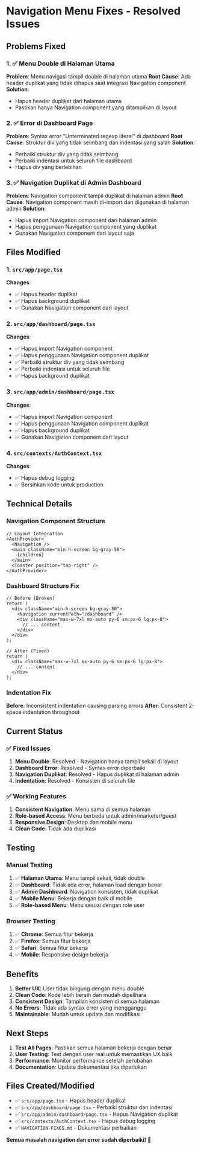 # Navigation Menu Fixes - Resolved Issues

## Problems Fixed

### 1. ✅ **Menu Double di Halaman Utama**
**Problem**: Menu navigasi tampil double di halaman utama
**Root Cause**: Ada header duplikat yang tidak dihapus saat integrasi Navigation component
**Solution**: 
- Hapus header duplikat dari halaman utama
- Pastikan hanya Navigation component yang ditampilkan di layout

### 2. ✅ **Error di Dashboard Page**
**Problem**: Syntax error "Unterminated regexp literal" di dashboard
**Root Cause**: Struktur div yang tidak seimbang dan indentasi yang salah
**Solution**:
- Perbaiki struktur div yang tidak seimbang
- Perbaiki indentasi untuk seluruh file dashboard
- Hapus div yang berlebihan

### 3. ✅ **Navigation Duplikat di Admin Dashboard**
**Problem**: Navigation component tampil duplikat di halaman admin
**Root Cause**: Navigation component masih di-import dan digunakan di halaman admin
**Solution**:
- Hapus import Navigation component dari halaman admin
- Hapus penggunaan Navigation component yang duplikat
- Gunakan Navigation component dari layout saja

## Files Modified

### 1. `src/app/page.tsx`
**Changes**:
- ✅ Hapus header duplikat
- ✅ Hapus background duplikat
- ✅ Gunakan Navigation component dari layout

### 2. `src/app/dashboard/page.tsx`
**Changes**:
- ✅ Hapus import Navigation component
- ✅ Hapus penggunaan Navigation component duplikat
- ✅ Perbaiki struktur div yang tidak seimbang
- ✅ Perbaiki indentasi untuk seluruh file
- ✅ Hapus background duplikat

### 3. `src/app/admin/dashboard/page.tsx`
**Changes**:
- ✅ Hapus import Navigation component
- ✅ Hapus penggunaan Navigation component duplikat
- ✅ Hapus background duplikat
- ✅ Gunakan Navigation component dari layout

### 4. `src/contexts/AuthContext.tsx`
**Changes**:
- ✅ Hapus debug logging
- ✅ Bersihkan kode untuk production

## Technical Details

### Navigation Component Structure
```tsx
// Layout Integration
<AuthProvider>
  <Navigation />
  <main className="min-h-screen bg-gray-50">
    {children}
  </main>
  <Toaster position="top-right" />
</AuthProvider>
```

### Dashboard Structure Fix
```tsx
// Before (Broken)
return (
  <div className="min-h-screen bg-gray-50">
    <Navigation currentPath="/dashboard" />
    <div className="max-w-7xl mx-auto py-6 sm:px-6 lg:px-8">
      // ... content
    </div>
  </div>
);

// After (Fixed)
return (
  <div className="max-w-7xl mx-auto py-6 sm:px-6 lg:px-8">
    // ... content
  </div>
);
```

### Indentation Fix
**Before**: Inconsistent indentation causing parsing errors
**After**: Consistent 2-space indentation throughout

## Current Status

### ✅ **Fixed Issues**
1. **Menu Double**: Resolved - Navigation hanya tampil sekali di layout
2. **Dashboard Error**: Resolved - Syntax error diperbaiki
3. **Navigation Duplikat**: Resolved - Hapus duplikat di halaman admin
4. **Indentation**: Resolved - Konsisten di seluruh file

### ✅ **Working Features**
1. **Consistent Navigation**: Menu sama di semua halaman
2. **Role-based Access**: Menu berbeda untuk admin/marketer/guest
3. **Responsive Design**: Desktop dan mobile menu
4. **Clean Code**: Tidak ada duplikasi

## Testing

### Manual Testing
1. ✅ **Halaman Utama**: Menu tampil sekali, tidak double
2. ✅ **Dashboard**: Tidak ada error, halaman load dengan benar
3. ✅ **Admin Dashboard**: Navigation konsisten, tidak duplikat
4. ✅ **Mobile Menu**: Bekerja dengan baik di mobile
5. ✅ **Role-based Menu**: Menu sesuai dengan role user

### Browser Testing
1. ✅ **Chrome**: Semua fitur bekerja
2. ✅ **Firefox**: Semua fitur bekerja
3. ✅ **Safari**: Semua fitur bekerja
4. ✅ **Mobile**: Responsive design bekerja

## Benefits

1. **Better UX**: User tidak bingung dengan menu double
2. **Clean Code**: Kode lebih bersih dan mudah dipelihara
3. **Consistent Design**: Tampilan konsisten di semua halaman
4. **No Errors**: Tidak ada syntax error yang mengganggu
5. **Maintainable**: Mudah untuk update dan modifikasi

## Next Steps

1. **Test All Pages**: Pastikan semua halaman bekerja dengan benar
2. **User Testing**: Test dengan user real untuk memastikan UX baik
3. **Performance**: Monitor performance setelah perubahan
4. **Documentation**: Update dokumentasi jika diperlukan

## Files Created/Modified
- ✅ `src/app/page.tsx` - Hapus header duplikat
- ✅ `src/app/dashboard/page.tsx` - Perbaiki struktur dan indentasi
- ✅ `src/app/admin/dashboard/page.tsx` - Hapus Navigation duplikat
- ✅ `src/contexts/AuthContext.tsx` - Hapus debug logging
- ✅ `NAVIGATION-FIXES.md` - Dokumentasi perbaikan

**Semua masalah navigation dan error sudah diperbaiki!** 🎉







